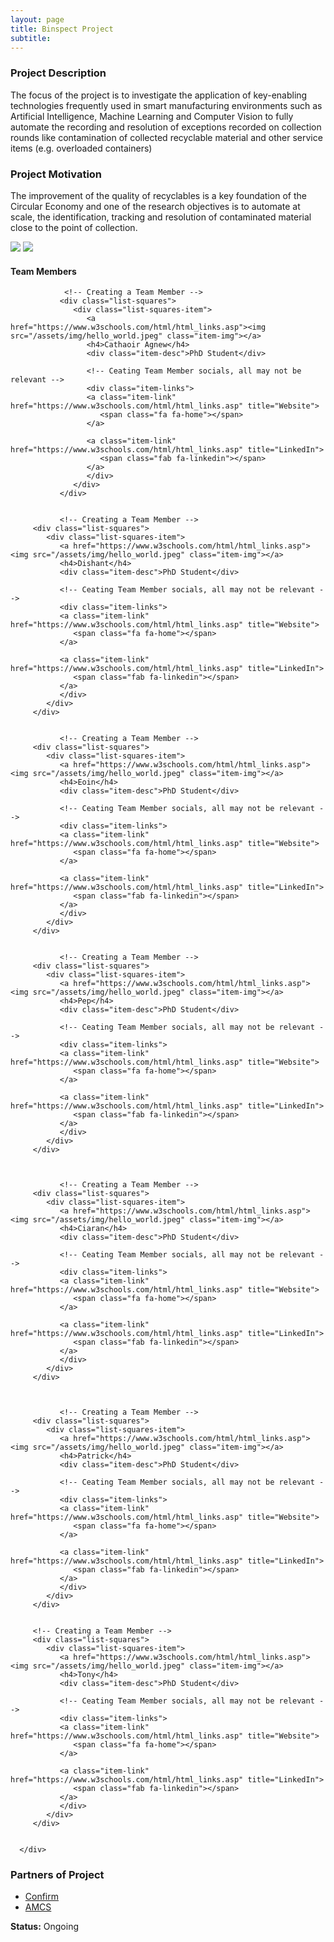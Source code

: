 ```yaml
---
layout: page
title: Binspect Project
subtitle: 
---
```


### Project Description
The focus of the project is to investigate the application of key-enabling technologies frequently used in smart manufacturing environments such as Artificial Intelligence, Machine Learning and Computer Vision to fully automate the recording and resolution of exceptions recorded on collection rounds like contamination of collected recyclable material and other service items (e.g. overloaded containers)


### Project Motivation
The improvement of the quality of recyclables is a key foundation of the Circular Economy and one of the research objectives is to automate at scale, the identification, tracking and resolution of contaminated material close to the point of collection.


<img src="/assets/img/binspect_placeholder.png" class="center">
<img src="/assets/img/binspect_placeholder_2.png" class="center">


#### Team Members 


<div class="container-fluid">
   
   <div class="row">
      
      
         
                <!-- Creating a Team Member -->
               <div class="list-squares">
                  <div class="list-squares-item">
                     <a href="https://www.w3schools.com/html/html_links.asp"><img src="/assets/img/hello_world.jpeg" class="item-img"></a>
                     <h4>Cathaoir Agnew</h4>
                     <div class="item-desc">PhD Student</div>

                     <!-- Ceating Team Member socials, all may not be relevant -->
                     <div class="item-links">
                     <a class="item-link" href="https://www.w3schools.com/html/html_links.asp" title="Website">
                        <span class="fa fa-home"></span>
                     </a>

                     <a class="item-link" href="https://www.w3schools.com/html/html_links.asp" title="LinkedIn">
                        <span class="fab fa-linkedin"></span>
                     </a>
                     </div>
                  </div>
               </div>
      
      
               <!-- Creating a Team Member -->
         <div class="list-squares">
            <div class="list-squares-item">
               <a href="https://www.w3schools.com/html/html_links.asp"><img src="/assets/img/hello_world.jpeg" class="item-img"></a>
               <h4>Dishant</h4>
               <div class="item-desc">PhD Student</div>

               <!-- Ceating Team Member socials, all may not be relevant -->
               <div class="item-links">
               <a class="item-link" href="https://www.w3schools.com/html/html_links.asp" title="Website">
                  <span class="fa fa-home"></span>
               </a>

               <a class="item-link" href="https://www.w3schools.com/html/html_links.asp" title="LinkedIn">
                  <span class="fab fa-linkedin"></span>
               </a>
               </div>
            </div>
         </div>
      
      
               <!-- Creating a Team Member -->
         <div class="list-squares">
            <div class="list-squares-item">
               <a href="https://www.w3schools.com/html/html_links.asp"><img src="/assets/img/hello_world.jpeg" class="item-img"></a>
               <h4>Eoin</h4>
               <div class="item-desc">PhD Student</div>

               <!-- Ceating Team Member socials, all may not be relevant -->
               <div class="item-links">
               <a class="item-link" href="https://www.w3schools.com/html/html_links.asp" title="Website">
                  <span class="fa fa-home"></span>
               </a>

               <a class="item-link" href="https://www.w3schools.com/html/html_links.asp" title="LinkedIn">
                  <span class="fab fa-linkedin"></span>
               </a>
               </div>
            </div>
         </div>
      
      
               <!-- Creating a Team Member -->
         <div class="list-squares">
            <div class="list-squares-item">
               <a href="https://www.w3schools.com/html/html_links.asp"><img src="/assets/img/hello_world.jpeg" class="item-img"></a>
               <h4>Pep</h4>
               <div class="item-desc">PhD Student</div>

               <!-- Ceating Team Member socials, all may not be relevant -->
               <div class="item-links">
               <a class="item-link" href="https://www.w3schools.com/html/html_links.asp" title="Website">
                  <span class="fa fa-home"></span>
               </a>

               <a class="item-link" href="https://www.w3schools.com/html/html_links.asp" title="LinkedIn">
                  <span class="fab fa-linkedin"></span>
               </a>
               </div>
            </div>
         </div>
      
      
      
               <!-- Creating a Team Member -->
         <div class="list-squares">
            <div class="list-squares-item">
               <a href="https://www.w3schools.com/html/html_links.asp"><img src="/assets/img/hello_world.jpeg" class="item-img"></a>
               <h4>Ciaran</h4>
               <div class="item-desc">PhD Student</div>

               <!-- Ceating Team Member socials, all may not be relevant -->
               <div class="item-links">
               <a class="item-link" href="https://www.w3schools.com/html/html_links.asp" title="Website">
                  <span class="fa fa-home"></span>
               </a>

               <a class="item-link" href="https://www.w3schools.com/html/html_links.asp" title="LinkedIn">
                  <span class="fab fa-linkedin"></span>
               </a>
               </div>
            </div>
         </div>
      

      
               <!-- Creating a Team Member -->
         <div class="list-squares">
            <div class="list-squares-item">
               <a href="https://www.w3schools.com/html/html_links.asp"><img src="/assets/img/hello_world.jpeg" class="item-img"></a>
               <h4>Patrick</h4>
               <div class="item-desc">PhD Student</div>

               <!-- Ceating Team Member socials, all may not be relevant -->
               <div class="item-links">
               <a class="item-link" href="https://www.w3schools.com/html/html_links.asp" title="Website">
                  <span class="fa fa-home"></span>
               </a>

               <a class="item-link" href="https://www.w3schools.com/html/html_links.asp" title="LinkedIn">
                  <span class="fab fa-linkedin"></span>
               </a>
               </div>
            </div>
         </div>
      
      
         <!-- Creating a Team Member -->
         <div class="list-squares">
            <div class="list-squares-item">
               <a href="https://www.w3schools.com/html/html_links.asp"><img src="/assets/img/hello_world.jpeg" class="item-img"></a>
               <h4>Tony</h4>
               <div class="item-desc">PhD Student</div>

               <!-- Ceating Team Member socials, all may not be relevant -->
               <div class="item-links">
               <a class="item-link" href="https://www.w3schools.com/html/html_links.asp" title="Website">
                  <span class="fa fa-home"></span>
               </a>

               <a class="item-link" href="https://www.w3schools.com/html/html_links.asp" title="LinkedIn">
                  <span class="fab fa-linkedin"></span>
               </a>
               </div>
            </div>
         </div>      
  
      
      </div>
</div>


### Partners of Project
- [Confirm](https://confirm.ie/)
- [AMCS](https://www.amcsgroup.com/)


**Status:** Ongoing
